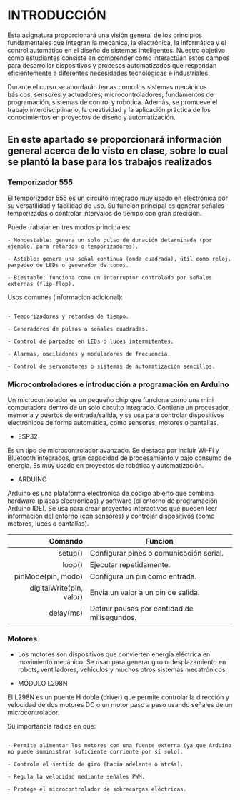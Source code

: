 # INTRODUCCIÓN

Esta asignatura proporcionará una visión general de los principios fundamentales que integran la mecánica, la electrónica, la informática
y el control automático en el diseño de sistemas inteligentes. Nuestro objetivo como estudiantes consiste en comprender cómo interactúan estos
campos para desarrollar dispositivos  y procesos automatizados que respondan eficientemente a diferentes necesidades tecnológicas e industriales.

Durante el curso se abordarán temas como los sistemas mecánicos básicos, sensores y actuadores, microcontroladores, fundamentos de programación, sistemas de control y 
robótica. Además, se promueve el trabajo interdisciplinario, la creatividad y la aplicación práctica de los conocimientos en proyectos de diseño y automatización.

## En este apartado se proporcionará información general acerca de lo visto en clase, sobre lo cual se plantó la base para los trabajos realizados

### Temporizador 555

El temporizador 555 es un circuito integrado muy usado en electrónica por su versatilidad y facilidad de uso. Su función principal es generar señales temporizadas o controlar intervalos de tiempo con gran precisión.

Puede trabajar en tres modos principales:

``` codigo
- Monoestable: genera un solo pulso de duración determinada (por ejemplo, para retardos o temporizadores).

- Astable: genera una señal continua (onda cuadrada), útil como reloj, parpadeo de LEDs o generador de tonos.

- Biestable: funciona como un interruptor controlado por señales externas (flip-flop).
```

Usos comunes (informacion adicional):

``` codigo

- Temporizadores y retardos de tiempo.

- Generadores de pulsos o señales cuadradas.

- Control de parpadeo en LEDs o luces intermitentes.

- Alarmas, osciladores y moduladores de frecuencia.

- Control de servomotores o sistemas de automatización sencillos.

``` 


### Microcontroladores e introducción a programación en Arduino

Un microcontrolador es un pequeño chip que funciona como una mini computadora dentro de un solo circuito integrado. Contiene un procesador, memoria y puertos de entrada/salida, y se usa para controlar dispositivos electrónicos de forma automática, como sensores, motores o pantallas.

- ESP32

Es un tipo de microcontrolador avanzado. Se destaca por incluir Wi-Fi y Bluetooth integrados, gran capacidad de procesamiento y bajo consumo de energía. Es muy usado en proyectos de robótica y automatización.

- ARDUINO

Arduino es una plataforma electrónica de código abierto que combina hardware (placas electrónicas) y software (el entorno de programación Arduino IDE).
Se usa para crear proyectos interactivos que pueden leer información del entorno (con sensores) y controlar dispositivos (como motores, luces o pantallas).

| Comando                  | Funcion                                       |
|-------------------------:|-----------------------------------------------|
| setup()                  | Configurar pines o comunicación serial.       |
| loop()                   | Ejecutar repetidamente.                       |
|pinMode(pin, modo)        | Configura un pin como entrada.                |
|digitalWrite(pin, valor)  | Envía un valor a un pin de salida.            |
|delay(ms)                 | Definir pausas por cantidad de milisegundos.  |


### Motores

- Los motores son dispositivos que convierten energía eléctrica en movimiento mecánico. Se usan para generar giro o desplazamiento en robots, ventiladores, vehículos y muchos otros sistemas mecatrónicos.

- MÓDULO L298N

El L298N es un puente H doble (driver) que permite controlar la dirección y velocidad de dos motores DC o un motor paso a paso usando señales de un microcontrolador.

Su importancia radica en que:

``` codigo

- Permite alimentar los motores con una fuente externa (ya que Arduino no puede suministrar suficiente corriente por sí solo).

- Controla el sentido de giro (hacia adelante o atrás).

- Regula la velocidad mediante señales PWM.

- Protege el microcontrolador de sobrecargas eléctricas.

``` 








